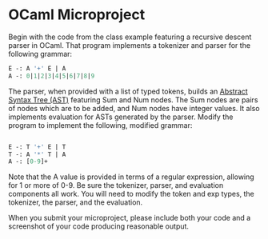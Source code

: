 # OCaml Microproject

Begin with the code from the class example featuring a recursive descent parser in OCaml. That program implements a tokenizer and parser for the following grammar:
```OCaml
E -: A '+' E | A
A -: 0|1|2|3|4|5|6|7|8|9
```

The parser, when provided with a list of typed tokens, builds an [Abstract Syntax Tree (AST)]() featuring Sum and Num nodes. The Sum nodes are pairs of nodes which are to be added, and Num nodes have integer values. It also implements evaluation for ASTs generated by the parser. Modify the program to implement the following, modified grammar:
```OCaml

E -: T '+' E | T
T -: A '*' T | A
A -: [0-9]+

```


Note that the A value is provided in terms of a regular expression, allowing for 1 or more of 0-9. Be sure the tokenizer, parser, and evaluation components all work. You will need to modify the token and exp types, the tokenizer, the parser, and the evaluation.

When you submit your microproject, please include both your code and a screenshot of your code producing reasonable output.
